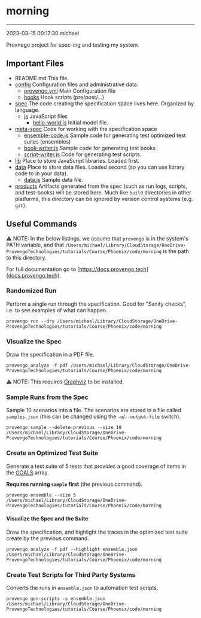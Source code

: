 # morning

---
2023-03-15 00:17:30
michael

Provnego project for spec-ing and testing my system.


## Important Files

* README.md This file.
* [config](config) Configuration files and administrative data.
    * [provengo.yml](config/provengo.yml) Main Configuration file
    * [hooks](config/hooks) Hook scripts (pre/post/...)
* [spec](spec) The code creating the specification space lives here. Organized by language.
    * [js](spec/js) JavaScript files
      * [hello-world.js](spec/js/hello-world.js) Initial model file.
* [meta-spec](meta-spec) Code for working with the specification space
    * [ensemble-code.js](meta-spec/ensemble-code.js) Sample code for generating test optimized test suites (ensembles)
    * [book-writer.js](meta-spec/book-writer.js) Sample code for generating test books
    * [script-writer.js](meta-spec/script-writer.js) Code for generating test scripts.
* [lib](lib) Place to store JavaScript libraries. Loaded first.
* [data](data) Place to store data files. Loaded second (so you can use library code to in your data).
    * [data.js](data/data.js) Sample data file.
* [products](products) Artifacts generated from the spec (such as run logs, scripts, and test-books) will be stored here. Much like `build` directories in other platforms, this directory can be ignored by version control systems (e.g. `git`).


## Useful Commands

⚠️ NOTE: In the below listings, we assume that `provengo` is in the system's PATH variable, and that `/Users/michael/Library/CloudStorage/OneDrive-ProvengoTechnologies/tutorials/Course/Phoenix/code/morning` is the path to this directory.

For full documentation go to [https://docs.provengo.tech](docs.provengo.tech).

### Randomized Run 

Perform a single run through the specification. Good for "Sanity checks", i.e. to see examples of what can happen.

    provengo run --dry /Users/michael/Library/CloudStorage/OneDrive-ProvengoTechnologies/tutorials/Course/Phoenix/code/morning


### Visualize the Spec

Draw the specification in a PDF file.

    provengo analyze -f pdf /Users/michael/Library/CloudStorage/OneDrive-ProvengoTechnologies/tutorials/Course/Phoenix/code/morning


⚠️ NOTE: This requires [Graphviz](http://graphviz.org) to be installed.


### Sample Runs from the Spec

Sample 10 scenarios into a file. The scenarios are stored in a file called `samples.json` (this can be changed using the `-o`/`--output-file` switch).

    provengo sample --delete-previous --size 10 /Users/michael/Library/CloudStorage/OneDrive-ProvengoTechnologies/tutorials/Course/Phoenix/code/morning


### Create an Optimized Test Suite

Generate a test suite of 5 tests that provides a good coverage of items in the [GOALS](z-ranking.js#L18) array.

**Requires running `sample` first** (the previous command)**.**

    provengo ensemble --size 5 /Users/michael/Library/CloudStorage/OneDrive-ProvengoTechnologies/tutorials/Course/Phoenix/code/morning

#### Visualize the Spec and the Suite

Draw the specification, and highlight the traces in the optimized test suite create by the previous command.

    provengo analyze -f pdf --highlight ensemble.json /Users/michael/Library/CloudStorage/OneDrive-ProvengoTechnologies/tutorials/Course/Phoenix/code/morning

### Create Test Scripts for Third Party Systems

Converts the runs in `ensemble.json` to automation test scripts.

    provengo gen-scripts -s ensemble.json /Users/michael/Library/CloudStorage/OneDrive-ProvengoTechnologies/tutorials/Course/Phoenix/code/morning